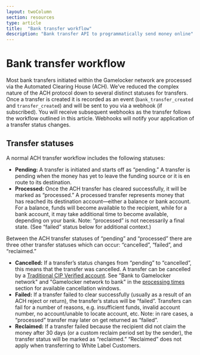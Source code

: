 ```yaml
---
layout: twoColumn
section: resources
type: article
title:  "Bank transfer workflow"
description: "Bank transfer API to programmatically send money online"
---
```


# Bank transfer workflow

Most bank transfers initiated within the Gamelocker network are processed via the Automated Clearing House (ACH). We’ve reduced the complex nature of the ACH protocol down to several distinct statuses for transfers. Once a transfer is created it is recorded as an event (`bank_transfer_created` and `transfer_created`) and will be sent to you via a webhook (if subscribed). You will receive subsequent webhooks as the transfer follows the workflow outlined in this article. Webhooks will notify your application of a transfer status changes.

## Transfer statuses

A normal ACH transfer workflow includes the following statuses:

- **Pending:** A transfer is initiated and starts off as “pending.” A transfer is pending when the money has yet to leave the funding source or it is en route to its destination.
- **Processed:** Once the ACH transfer has cleared successfully, it will be marked as “processed.” A processed transfer represents money that has reached its destination account—either a balance or bank account. For a balance, funds will become available to the recipient, while for a bank account, it may take additional time to become available, depending on your bank. Note: “processed” is not necessarily a final state. (See “failed” status below for additional context.)

Between the ACH transfer statuses of “pending” and “processed” there are three other transfer statuses which can occur: “cancelled”, “failed”, and “reclaimed.”

- **Cancelled:** If a transfer’s status changes from “pending” to “cancelled”, this means that the transfer was cancelled. A transfer can be cancelled by a [Traditional CIP Verified account](/resources/account-types.html). See "Bank to Gamelocker network" and "Gamelocker network to bank" in the [processing times](/resources/bank-transfer-workflow/processing-times.html) section for available cancellation windows.
- **Failed:** If a transfer failed to clear successfully (usually as a result of an ACH reject or return), the transfer’s status will be “failed”. Transfers can fail for a number of reasons, e.g. insufficient funds, invalid account number, no account/unable to locate account, etc. Note: in rare cases, a “processed” transfer may later on get returned as “failed”.
- **Reclaimed:** If a transfer failed because the recipient did not claim the money after 30 days (or a custom reclaim period set by the sender), the transfer status will be marked as “reclaimed.” “Reclaimed” does not apply when transferring to White Label Customers.
